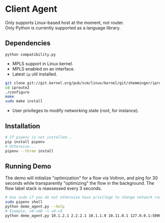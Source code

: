 # Client Agent
Only supports Linux-based host at the moment, not router.  
Only Python is currently supported as a language library.

## Dependencies
```python compatibility.py```
* MPLS support in Linux kernel.
* MPLS enabled on an interface.
* Latest ```ip``` util installed.  
```bash
git clone git://git.kernel.org/pub/scm/linux/kernel/git/shemminger/iproute2.git
cd iproute2
./configure
make
sudo make install
```
* User privileges to modify networking state (root, for instance).

## Installation
```bash
# If pipenv is not installed...
pip install pipenv
# Otherwise...
pipenv --three install
```

## Running Demo
The demo will initialize "optimization" for a flow via Voltron, and ping for 30 seconds while transparently "optimizing" the flow in the background. The flow label stack is reassessed every 3 seconds.
```bash
# Use sudo if you do not otherwise have privilege to change network routes.
sudo pipenv shell
python demo_agent.py --help
# Example, v0-vm0 -> v0-c9
python demo_agent.py 10.1.2.1 2.2.2.1 10.1.1.0 10.11.0.1 127.0.0.1:50000 latency
```
